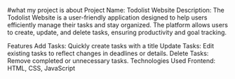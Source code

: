 #what my project is about
Project Name: Todolist Website
Description:
The Todolist Website is a user-friendly application designed to help users efficiently manage their tasks and stay organized. The platform allows users to create, update, and delete tasks, ensuring productivity and goal tracking.

Features
Add Tasks: Quickly create tasks with a title 
Update Tasks: Edit existing tasks to reflect changes in deadlines or details.
Delete Tasks: Remove completed or unnecessary tasks.
Technologies Used
Frontend: HTML, CSS, JavaScript
